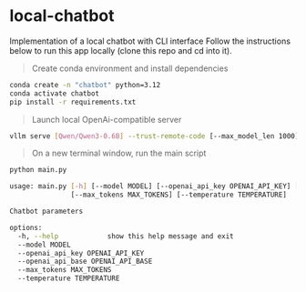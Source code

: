 # local-chatbot
Implementation of a local chatbot with CLI interface
Follow the instructions below to run this app locally (clone this repo and cd into it).

> Create conda environment and install dependencies

```bash
conda create -n "chatbot" python=3.12
conda activate chatbot
pip install -r requirements.txt
````

> Launch local OpenAi-compatible server

```bash
vllm serve [Qwen/Qwen3-0.6B] --trust-remote-code [--max_model_len 1000]
```

> On a new terminal window, run the main script

```bash
python main.py
```

```bash
usage: main.py [-h] [--model MODEL] [--openai_api_key OPENAI_API_KEY] [--openai_api_base OPENAI_API_BASE]
               [--max_tokens MAX_TOKENS] [--temperature TEMPERATURE]

Chatbot parameters

options:
  -h, --help            show this help message and exit
  --model MODEL
  --openai_api_key OPENAI_API_KEY
  --openai_api_base OPENAI_API_BASE
  --max_tokens MAX_TOKENS
  --temperature TEMPERATURE
```
